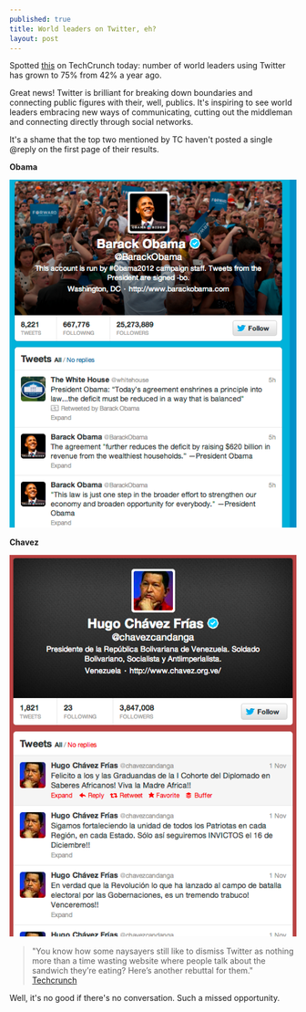```yaml
---
published: true
title: World leaders on Twitter, eh?
layout: post
---
```

Spotted [this][1] on TechCrunch today: number of world leaders using Twitter has grown to 75% from 42% a year ago.

Great news! Twitter is brilliant for breaking down boundaries and connecting public figures with their, well, publics. It's inspiring to see world leaders embracing new ways of communicating, cutting out the middleman and connecting directly through social networks.

It's a shame that the top two mentioned by TC haven't posted a single @reply on the first page of their results.

**Obama**

<img src="/images/posts/2013-01-02-obama-twitter.png">

**Chavez**

<img src="/images/posts/2013-01-02-chavez-twitter.png">

> "You know how some naysayers still like to dismiss Twitter as nothing more than a time wasting website where people talk about the sandwich they’re eating? Here’s another rebuttal for them." [Techcrunch][1]

Well, it's no good if there's no conversation. Such a missed opportunity.

[1]: http://techcrunch.com/2013/01/01/hail-to-the-tweet/